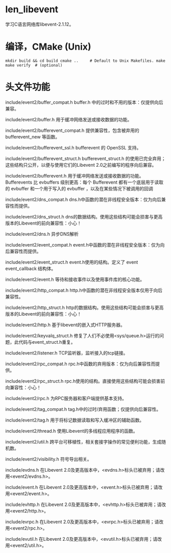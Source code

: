 # len_libevent
学习C语言网络库libevent-2.1.12。

# 编译，CMake (Unix)
`
mkdir build && cd build
cmake ..     # Default to Unix Makefiles.
make
make verify  # (optional)
`

# 头文件功能
include/event2/buffer_compat.h
buffer.h 中的过时和不用的版本：仅提供向后兼容。

include/event2/buffer.h
用于缓冲网络发送或接收数据的功能。

include/event2/bufferevent_compat.h
提供兼容性，包含被弃用的 bufferevent_new 等函数。

include/event2/bufferevent_ssl.h
bufferevent 的 OpenSSL 支持。

include/event2/bufferevent_struct.h
bufferevent_struct.h 的使用已完全弃用；这些结构只公开，以便与使用它们的Libevent 2.0之前编写的程序向后兼容。

include/event2/bufferevent.h
用于缓冲网络发送或接收数据的功能。Bufferevents 比 evbuffers 级别更高：每个 Bufferevent 都有一个底层用于读取的 evbuffer 和一个用于写入的 evbuffer ，以及在某些情况下被调用的回调

include/event2/dns_compat.h
dns.h中函数的潜在非线程安全版本：仅为向后兼容性而提供。

include/event2/dns_struct.h
dns的数据结构。使用这些结构可能会损害与更高版本的Libevent的前向兼容性：小心！

include/event2/dns.h
异步DNS解析

include/event2/event_compat.h
event.h中函数的潜在非线程安全版本：仅为向后兼容性而提供。

include/event2/event_struct.h
event.h使用的结构。定义了 event event_callback 结构体。

include/event2/event.h
等待和接收事件以及使用事件库的核心功能。

include/event2/http_compat.h
http.h中函数的潜在非线程安全版本仅用于向后兼容性。

include/event2/http_struct.h
http的数据结构。使用这些结构可能会损害与更高版本的Libevent的前向兼容性：小心！

include/event2/http.h
基于libevent的嵌入式HTTP服务器。

include/event2/keyvalq_struct.h
修复了人们不必使用<sys/queue.h>运行的问题，此代码与event_struct.h重复。

include/event2/listener.h
TCP监听器，监听接入的tcp链接。

include/event2/rpc_compat.h
rpc.h中函数的弃用版本：仅为向后兼容性而提供。

include/event2/rpc_struct.h
rpc.h使用的结构。直接使用这些结构可能会损害前向兼容性：小心！

include/event2/rpc.h
为RPC服务器和客户端提供基本支持。

include/event2/tag_compat.h
tag.h中的过时/弃用函数；仅提供向后兼容性。

include/event2/tag.h
用于将标记数据读取和写入缓冲区的辅助函数。

include/event2/thread.h
使用Libevent的多线程应用程序的函数。

include/event2/util.h
跨平台可移植性，相关套接字操作的常见便利功能，生成随机数。

include/event2/visibility.h
符号导出相关。

include/evdns.h
在Libevent 2.0及更高版本中，<evdns.h>标头已被弃用；请改用<event2/evdns.h>。

include/event.h
在Libevent 2.0及更高版本中，<event.h>标头已被弃用；请改用<event2/event.h>。

include/evhttp.h
在Libevent 2.0及更高版本中，<evhttp.h>标头已被弃用；请改用<event2/http.h>。

include/evrpc.h
在Libevent 2.0及更高版本中，<evrpc.h>标头已被弃用；请改用<event2/rpc.h>。

include/evutil.h
在Libevent 2.0及更高版本中，<evutil.h>标头已被弃用；请改用<event2/util.h>。